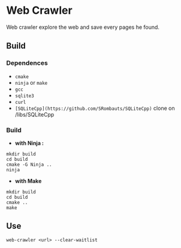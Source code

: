 # Web Crawler

Web crawler explore the web and save every pages he found.

## Build

### Dependences

- `cmake`
- `ninja` or `make`
- `gcc`
- `sqlite3`
- `curl`
- `[SQLiteCpp](https://github.com/SRombauts/SQLiteCpp)` clone on /libs/SQLiteCpp

### Build

- **with Ninja :**

```
mkdir build
cd build
cmake -G Ninja ..
ninja
```

- **with Make**

```
mkdir build
cd build
cmake ..
make
```

## Use
```
web-crawler <url> --clear-waitlist
